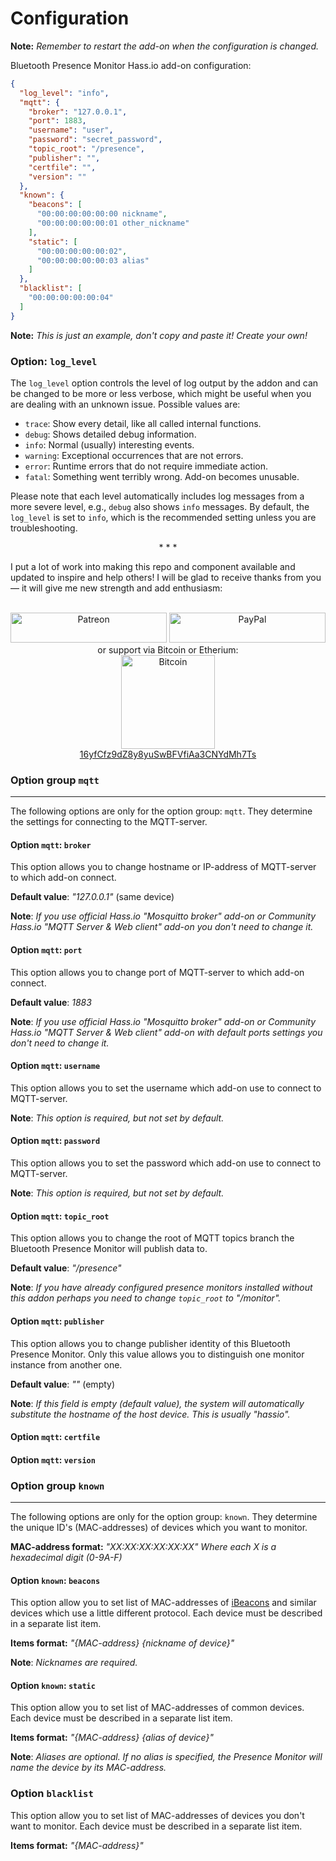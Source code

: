
# Configuration

**Note:** _Remember to restart the add-on when the configuration is changed._

Bluetooth Presence Monitor Hass.io add-on configuration:

```json
{
  "log_level": "info",
  "mqtt": {
    "broker": "127.0.0.1",
    "port": 1883,
    "username": "user",
    "password": "secret_password",
    "topic_root": "/presence",
    "publisher": "",
    "certfile": "",
    "version": ""
  },
  "known": {
    "beacons": [
      "00:00:00:00:00:00 nickname",
      "00:00:00:00:00:01 other_nickname"
    ],
    "static": [
      "00:00:00:00:00:02",
      "00:00:00:00:00:03 alias"
    ]
  },
  "blacklist": [
    "00:00:00:00:00:04"
  ]
}
```

**Note:** _This is just an example, don't copy and paste it! Create your own!_

### Option: `log_level`

The `log_level` option controls the level of log output by the addon and can be changed to be more or less verbose, which might be useful when you are dealing with an unknown issue. Possible values are:

* `trace`: Show every detail, like all called internal functions.
* `debug`: Shows detailed debug information.
* `info`: Normal (usually) interesting events.
* `warning`: Exceptional occurrences that are not errors.
* `error`: Runtime errors that do not require immediate action.
* `fatal`: Something went terribly wrong. Add-on becomes unusable.

Please note that each level automatically includes log messages from a more severe level, e.g., `debug` also shows `info` messages. By default, the `log_level` is set to `info`, which is the recommended setting unless you are troubleshooting.

<p align="center">* * *</p>
I put a lot of work into making this repo and component available and updated to inspire and help others! I will be glad to receive thanks from you — it will give me new strength and add enthusiasm:
<p align="center"><br>
<a href="https://www.patreon.com/join/limych?" target="_blank"><img src="http://khrolenok.ru/support_patreon.png" alt="Patreon" width="250" height="48"></a>
<a href="https://www.paypal.com/cgi-bin/webscr?cmd=_donations&business=UAGFL5L6M8RN2&item_name=[presence-monitor]+Donation+for+a+big+barrel+of+coffee+:)&currency_code=EUR&source=url" target="_blank"><img src="http://khrolenok.ru/support_paypal.png" alt="PayPal" width="250" height="48"></a>
<br>or&nbsp;support via Bitcoin or Etherium:<br>
<a href="https://sochain.com/a/mjz640g" target="_blank"><img src="http://khrolenok.ru/support_bitcoin.png" alt="Bitcoin" width="150"><br>
16yfCfz9dZ8y8yuSwBFVfiAa3CNYdMh7Ts</a>
</p>



### Option group `mqtt`

---

The following options are only for the option group: `mqtt`. They determine the settings for connecting to the MQTT-server.

#### Option `mqtt`: `broker`

This option allows you to change hostname or IP-address of MQTT-server to which add-on connect.

**Default value**: _"127.0.0.1"_ (same device)

**Note**: _If you use official Hass.io "Mosquitto broker" add-on or Community Hass.io "MQTT Server & Web client" add-on you don't need to change it._ 

#### Option `mqtt`: `port`

This option allows you to change port of MQTT-server to which add-on connect.

**Default value**: _1883_

**Note**: _If you use official Hass.io "Mosquitto broker" add-on or Community Hass.io "MQTT Server & Web client" add-on with default ports settings you don't need to change it._ 

#### Option `mqtt`: `username`

This option allows you to set the username which add-on use to connect to MQTT-server.

**Note**: _This option is required, but not set by default._

#### Option `mqtt`: `password`

This option allows you to set the password which add-on use to connect to MQTT-server.

**Note**: _This option is required, but not set by default._

#### Option `mqtt`: `topic_root`

This option allows you to change the root of MQTT topics branch the Bluetooth Presence Monitor will publish data to.

**Default value**: _"/presence"_

**Note**: _If you have already configured presence monitors installed without this addon perhaps you need to change `topic_root` to "/monitor"._

#### Option `mqtt`: `publisher`

This option allows you to change publisher identity of this Bluetooth Presence Monitor. Only this value allows you to distinguish one monitor instance from another one.

**Default value**: _""_ (empty)

**Note**: _If this field is empty (default value), the system will automatically substitute the hostname of the host device. This is usually "hassio"._

#### Option `mqtt`: `certfile`

#### Option `mqtt`: `version`



### Option group `known`

---

The following options are only for the option group: `known`. They determine the unique ID's (MAC-addresses) of devices which you want to monitor.

**MAC-address format:** _"XX:XX:XX:XX:XX:XX" Where each X is a hexadecimal digit (0-9A-F)_

#### Option `known`: `beacons`

This option allow you to set list of MAC-addresses of [iBeacons](https://en.wikipedia.org/wiki/IBeacon) and similar devices which use a little different protocol.
Each device must be described in a separate list item.

**Items format:** _"{MAC-address} {nickname of device}"_

**Note**: _Nicknames are required._

#### Option `known`: `static`

This option allow you to set list of MAC-addresses of common devices.
Each device must be described in a separate list item.

**Items format:** _"{MAC-address} {alias of device}"_

**Note**: _Aliases are optional. If no alias is specified, the Presence Monitor will name the device by its MAC-address._



### Option `blacklist`

This option allow you to set list of MAC-addresses of devices you don't want to monitor.
Each device must be described in a separate list item.

**Items format:** _"{MAC-address}"_
